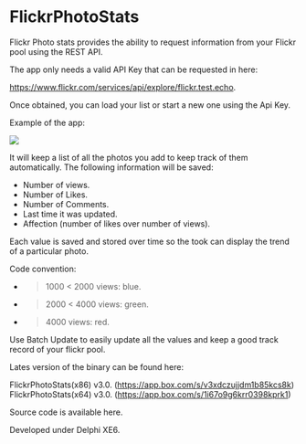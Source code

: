 FlickrPhotoStats
================

Flickr Photo stats provides the ability to request information from your Flickr pool using the REST API.

The app only needs a valid API Key that can be requested in here:

https://www.flickr.com/services/api/explore/flickr.test.echo.

Once obtained, you can load your list or start a new one using the Api Key.

Example of the app:

![](http://2.bp.blogspot.com/-u9e9JX1v6Sc/VCabY59YGtI/AAAAAAAAEk8/Qm6ttjVHK7M/s1600/Example.png)

It will keep a list of all the photos you add to keep track of them automatically.
The following information will be saved:
- Number of views.
- Number of Likes.
- Number of Comments.
- Last time it was updated.
- Affection (number of likes over number of views).

Each value is saved and stored over time so the took can display the trend of a particular photo.

Code convention:
- > 1000 < 2000 views: blue.
- > 2000 < 4000 views: green.
- > 4000 views: red.
 
Use Batch Update to easily update all the values and keep a good track record of your flickr pool.

Lates version of the binary can be found here:

FlickrPhotoStats(x86) v3.0. (https://app.box.com/s/v3xdczujjdm1b85kcs8k)
FlickrPhotoStats(x64) v3.0. (https://app.box.com/s/1i67o9g6krr0398kprk1)

Source code is available here.

Developed under Delphi XE6.
